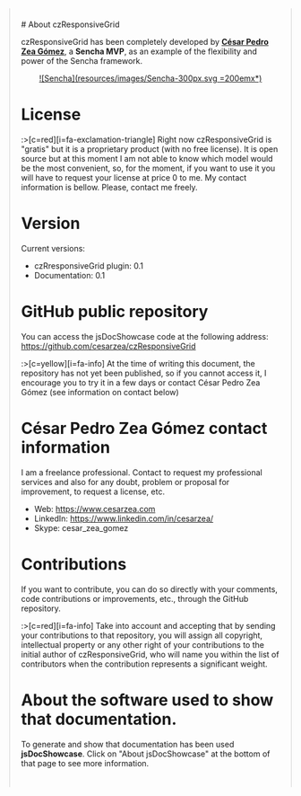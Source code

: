 <div markdown style="padding: 20px; max-width: 900px; margin: auto; border-left: 1px solid lightgrey !important; border-right: 1px solid lightgrey !important;">
# About czResponsiveGrid

czResponsiveGrid has been completely developed by [**César Pedro Zea Gómez**](https://www.cesarzea.com), a **Sencha MVP**, as an example of the flexibility and power of the Sencha framework.

<center>
<a href="https://www.sencha.com" target="_blanc">
![Sencha](resources/images/Sencha-300px.svg =200emx*)
</a>
</center>

# License

:>[c=red][i=fa-exclamation-triangle] Right now czResponsiveGrid is "gratis" but it is a proprietary product (with no free license). It is open source but at this moment I am not able to know which model would be the most convenient, so, for the moment, if you want to use it you will have to request your license at price 0 to me. My contact information is bellow. Please, contact me freely.

# Version

Current versions: 

- czRresponsiveGrid plugin: 0.1
- Documentation: 0.1

# GitHub public repository

You can access the jsDocShowcase code at the following address: <a href="https://github.com/cesarzea/czResponsiveGrid" target="_blanc">https://github.com/cesarzea/czResponsiveGrid</a>

:>[c=yellow][i=fa-info] At the time of writing this document, the repository has not yet been published, so if you cannot access it, I encourage you to try it in a few days or contact César Pedro Zea Gómez (see information on contact below)

# César Pedro Zea Gómez contact information

I am a freelance professional. Contact to request my professional services and also for any doubt, problem or proposal for improvement, to request a license, etc. 

- Web: <a href="https://www.cesarzea.com" target="_blanc">https://www.cesarzea.com</a>
- LinkedIn: <a href="https://www.linkedin.com/in/cesarzea/" target="_blanc">https://www.linkedin.com/in/cesarzea/</a>
- Skype: cesar\_zea\_gomez

# Contributions

If you want to contribute, you can do so directly with your comments, code contributions or improvements, etc., through the GitHub repository.

:>[c=red][i=fa-info] Take into account and accepting that by sending your contributions to that repository, you will assign all copyright, intellectual property or any other right of your contributions to the initial author of czResponsiveGrid, who will name you within the list of contributors when the contribution represents a significant weight.

# About the software used to show that documentation.

To generate and show that documentation has been used **jsDocShowcase**. Click on "About jsDocShowcase" at the bottom of that page to see more information.
</div>
